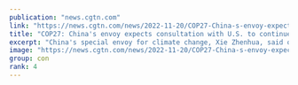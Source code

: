 ```yaml
---
publication: "news.cgtn.com"
link: "https://news.cgtn.com/news/2022-11-20/COP27-China-s-envoy-expects-consultation-with-U-S-to-continue-1f6zMNYgwAE/index.html"
title: "COP27: China's envoy expects consultation with U.S. to continue"
excerpt: "China's special envoy for climate change, Xie Zhenhua, said on Saturday he expects to continue direct consultations on climate change with his U.S. counterpart John Kerry after the COP27 summit in Egy"
image: "https://news.cgtn.com/news/2022-11-20/COP27-China-s-envoy-expects-consultation-with-U-S-to-continue-1f6zMNYgwAE/img/252ec59239b941c1831b390fdd719a1e/252ec59239b941c1831b390fdd719a1e-750.png"
group: con
rank: 4
---
```

